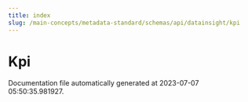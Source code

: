 ```yaml
---
title: index
slug: /main-concepts/metadata-standard/schemas/api/datainsight/kpi
---
```


# Kpi

Documentation file automatically generated at 2023-07-07 05:50:35.981927.
